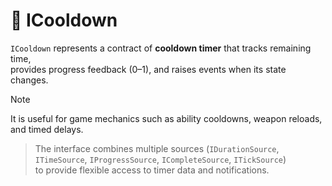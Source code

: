 # 🧩️ ICooldown

`ICooldown` represents a contract of **cooldown timer** that tracks remaining time,  
provides progress feedback (0–1), and raises events when its state changes.

> [!NOTE]
> It is useful for game mechanics such as ability cooldowns, weapon reloads, and timed delays.


> The interface combines multiple sources (`IDurationSource`, `ITimeSource`, `IProgressSource`, `ICompleteSource`, `ITickSource`)  
to provide flexible access to timer data and notifications.
